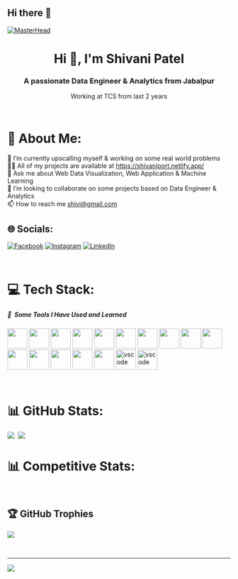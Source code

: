 ## Hi there 👋

[![MasterHead](https://repository-images.githubusercontent.com/588181932/e36ec678-7984-4cdd-8e4c-a3932772ff8e)](https://shivaniport.netlify.app/)

<h1 align="center">Hi 👋, I'm Shivani Patel</h1>
<h3 align="center">A passionate Data Engineer & Analytics from Jabalpur</h3>
<p align="center">Working at TCS from last 2 years</p>
<br>

# 💫 About Me:
🌱 I’m currently upscalling myself & working on some real world problems<br>👨‍💻 All of my projects are available at https://shivaniport.netlify.app/ <br>💬 Ask me about Web Data Visualization, Web Application & Machine Learning<br>💞️ I’m looking to collaborate on some projects based on Data Engineer & Analytics<br>📫 How to reach me shivi@gmail.com
<br>

## 🌐 Socials:
[![Facebook](https://img.shields.io/badge/Facebook-%231877F2.svg?logo=Facebook&logoColor=white)](https://facebook.com/) [![Instagram](https://img.shields.io/badge/Instagram-%23E4405F.svg?logo=Instagram&logoColor=white)](https://instagram.com/) [![LinkedIn](https://img.shields.io/badge/LinkedIn-%230077B5.svg?logo=linkedin&logoColor=white)](https://www.linkedin.com/in/shivani-patel-785a541a9/) 

<br>

# 💻 Tech Stack:
<h5> 🚀 &nbsp;Some Tools I Have Used and Learned</h5>
<p align="left">
<img src="https://cdn.jsdelivr.net/gh/devicons/devicon@latest/icons/html5/html5-original-wordmark.svg" width="45" height="45"/>
<img src="https://cdn.jsdelivr.net/gh/devicons/devicon@latest/icons/css3/css3-original-wordmark.svg" width="45" height="45" />
<img src="https://cdn.jsdelivr.net/gh/devicons/devicon@latest/icons/javascript/javascript-original.svg" width="45" height="45" />
<img src="https://cdn.jsdelivr.net/gh/devicons/devicon@latest/icons/java/java-original.svg" width="45" height="45" />
<img src="https://cdn.jsdelivr.net/gh/devicons/devicon@latest/icons/python/python-plain.svg" width="45" height="45" />
<img src="https://cdn.jsdelivr.net/gh/devicons/devicon@latest/icons/django/django-plain.svg" width="45" height="45" />
<img src="https://cdn.jsdelivr.net/gh/devicons/devicon@latest/icons/bootstrap/bootstrap-original.svg" width="45" height="45" />




<img src="https://cdn.jsdelivr.net/gh/devicons/devicon@latest/icons/tensorflow/tensorflow-original.svg" width="45" height="45" />
<img src="https://cdn.jsdelivr.net/gh/devicons/devicon@latest/icons/keras/keras-original.svg" width="45" height="45" />
<img src="https://cdn.jsdelivr.net/gh/devicons/devicon@latest/icons/pytorch/pytorch-original.svg" width="45" height="45" />
<img src="https://cdn.jsdelivr.net/gh/devicons/devicon@latest/icons/nodewebkit/nodewebkit-original.svg" width="45" height="45" />
<img src="https://cdn.jsdelivr.net/gh/devicons/devicon@latest/icons/opencv/opencv-original.svg" width="45" height="45" />


<img src="https://cdn.jsdelivr.net/gh/devicons/devicon@latest/icons/kubernetes/kubernetes-original.svg" width="45" height="45" />
<img src="https://cdn.jsdelivr.net/gh/devicons/devicon@latest/icons/azure/azure-original.svg" width="45" height="45" />
<img src="https://cdn.jsdelivr.net/gh/devicons/devicon@latest/icons/amazonwebservices/amazonwebservices-plain-wordmark.svg" width="45" height="45" />
<img src="https://cdn.jsdelivr.net/gh/devicons/devicon/icons/vscode/vscode-original.svg" alt="vscode" width="45" height="45"/>
<img src="https://cdn.jsdelivr.net/gh/devicons/devicon@latest/icons/jupyter/jupyter-original.svg" alt="vscode" width="45" height="45"/>
</p>

<br>

# 📊 GitHub Stats:


![](https://github-readme-stats.vercel.app/api/top-langs/?username=Shivani6-shivi&theme=dark&hide_border=false&include_all_commits=false&count_private=false&layout=compact)&nbsp;
![](https://github-readme-streak-stats.herokuapp.com/?user=Shivani6-shivi&theme=dark&hide_border=false)
<br>

# 📊 Competitive Stats:

<!-- [![KnlnKS's LeetCode stats](https://leetcard.jacoblin.cool/Ayushp28?theme=dark)](#) -->
<br>

## 🏆 GitHub Trophies
![](https://github-profile-trophy.vercel.app/?username=Shivani6-shivi&theme=radical&no-frame=false&no-bg=false&margin-w=4)

<br>

---
[![](https://visitcount.itsvg.in/api?id=Shivani6-shivi&icon=0&color=12)](https://visitcount.itsvg.in)

<!-- Proudly created with GPRM ( https://gprm.itsvg.in ) -->

